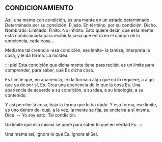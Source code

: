 ## CONDICIONAMIENTO

Así, una mente con condición, es una mente en un estado determinado.
Determinado por su condición. Fijado. En término, por su condición. Dicho. Nombrado. Limitado. Finito. No infinito. Esto quiere decir, que esta mente está condicionada para recibir la cosa que entra en el campo de la conciencia, cada cosa…

Mediante tal creencia -esa condición, ese límite- la tamiza, interpreta la cosa, y le da forma. La moldea.

::: piel
Esta condición que dicha mente tiene para recibir, es un límite para comprender, para saber, qué Es dicha cosa.

Es Límite que, en apariencia, le da forma a algo que no lo requiere, a algo que ya de por sí, Es.
Crea una apariencia de lo que la cosa Es. Una apariencia de acuerdo a su condición, a su idea, a su ideología, a su contenido.

Y así percibe la cosa, bajo la forma que le ha dado.
Y esa forma, ese límite, es uno dentro del cual, a la vez, la mente se fija, se encierra a sí misma. Dice: -- Yo soy esto. Tal condición.

Un límite que ella misma se pone para saber lo que en verdad Es.
::: 

Una mente así, ignora lo que Es. Ignora al Ser.
